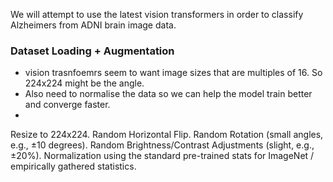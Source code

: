 We will attempt to use the latest vision transformers in order to classify Alzheimers from ADNI brain image data.


### Dataset Loading + Augmentation
- vision trasnfoemrs seem to want image sizes that are multiples of 16. So 224x224 might be the angle.
- Also need to normalise the data so we can help the model train better and converge faster.
- 
Resize to 224x224.
Random Horizontal Flip.
Random Rotation (small angles, e.g., ±10 degrees).
Random Brightness/Contrast Adjustments (slight, e.g., ±20%).
Normalization using the standard pre-trained stats for ImageNet  / empirically gathered statistics.